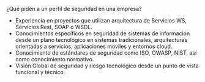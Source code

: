 ¿Qué piden a un perfil de seguridad en una empresa?
- Experiencia en proyectos que utilizan arquitectura de Servicios WS, Servicios Rest, SOAP o WSDL.
- Conocimientos específicos en seguridad de sistemas de información desde un plano tecnológico en sistemas tradicionales, arquitecturas orientadas a servicios, aplicaciones moviles y entornos cloud.
- Conocimiento de estándares de seguridad como ISO, OWASP, NIST, así como conocimiento normativo.
- Visión Global de seguridad y riesgo tecnológico desde un punto de vista funcional y técnico.
